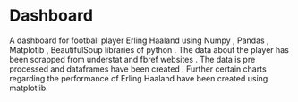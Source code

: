 # Dashboard
A dashboard for football player Erling Haaland using Numpy , Pandas , Matplotib , BeautifulSoup libraries of python . The data about the player has been scrapped from understat and fbref websites . The data is pre processed and dataframes have been created . Further certain charts regarding the performance of Erling Haaland have been created using matplotlib. 
